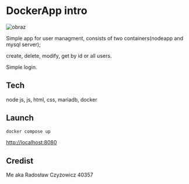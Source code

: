 # DockerApp intro
![obraz](https://github.com/akssj/DockerApp/assets/127445850/33ec762e-ac7f-4e7f-b132-d96b03f53559)

Simple app for user managment, consists of two containers(nodeapp and mysql server);

create, delete, modify, get by id or all users.

Simple login.

## Tech
node js, js, html, css, mariadb, docker

## Launch
```sh
docker compose up
```

[http://localhost:8080](http://localhost:8080)

## Credist
Me aka Radosław Czyżowicz 40357
